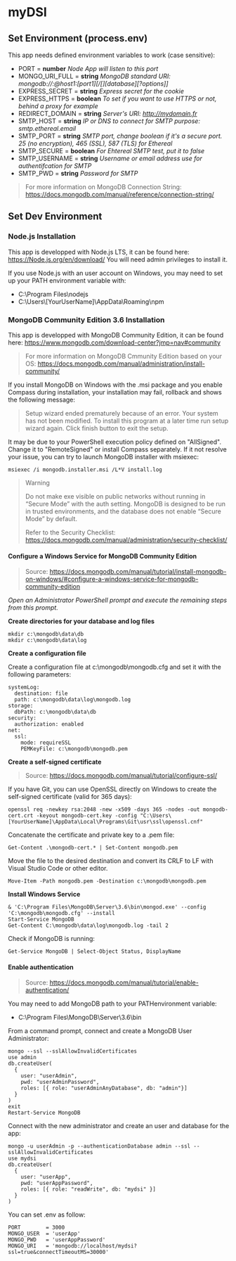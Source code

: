 # myDSI
## Set Environment (process.env)

This app needs defined environment variables to work (case sensitive):
* PORT = **number** *Node App will listen to this port*
* MONGO_URI_FULL   = **string** *MongoDB standard URI: mongodb://<dbuser>:<dbpassword>@host1:[port1][/[][database][?options]]*
* EXPRESS_SECRET  = **string** *Express secret for the cookie*
* EXPRESS_HTTPS   = **boolean** *To set if you want to use HTTPS or not, behind a proxy for example*
* REDIRECT_DOMAIN = **string** *Server's URI: http://mydomain.fr*
* SMTP_HOST       = **string** *IP or DNS to connect for SMTP purpose: smtp.ethereal.email*
* SMTP_PORT       = **string** *SMTP port, change boolean if it's a secure port. 25 (no encryption), 465 (SSL), 587 (TLS) for Ethereal*
* SMTP_SECURE     = **boolean** *For Ehtereal SMTP test, put it to false*
* SMTP_USERNAME   = **string** *Username or email address use for authentifcation for SMTP*
* SMTP_PWD        = **string** *Password for SMTP*


> For more information on MongoDB Connection String:
> https://docs.mongodb.com/manual/reference/connection-string/

## Set Dev Environment

### Node.js Installation
This app is developped with Node.js LTS, it can be found here: https://Node.js.org/en/download/
You will need admin privileges to install it.

If you use Node.js with an user account on Windows, you may need to set up your PATH environment variable with:
* C:\Program Files\nodejs
* C:\Users\\[YourUserName]\AppData\Roaming\npm

### MongoDB Community Edition 3.6 Installation
This app is developped with MongoDB Community Edition, it can be found here: https://www.mongodb.com/download-center?jmp=nav#community

> For more information on MongoDB Cmmunity Edition based on your OS:
> https://docs.mongodb.com/manual/administration/install-community/

If you install MongoDB on Windows with the .msi package and you enable Compass during installation, your installation may fail, rollback and shows the following message:
> Setup wizard ended prematurely because of an error. Your system has not been modified. To install this program at a later time run setup wizard again. Click finish button to exit the setup.

It may be due to your PowerShell execution policy defined on "AllSigned". Change it to "RemoteSigned" or install Compass separately.
If it not resolve your issue, you can try to launch MongoDB installer with msiexec:
    
    msiexec /i mongodb.installer.msi /L*V install.log

> Warning
>
> Do not make exe visible on public networks without running in “Secure Mode” with the auth setting. MongoDB is designed to be run in trusted environments, and the database does not enable “Secure Mode” by default.
>
> Refer to the Security Checklist: https://docs.mongodb.com/manual/administration/security-checklist/

#### Configure a Windows Service for MongoDB Community Edition
> Source: https://docs.mongodb.com/manual/tutorial/install-mongodb-on-windows/#configure-a-windows-service-for-mongodb-community-edition

*Open an Administrator PowerShell prompt and execute the remaining steps from this prompt.* 

**Create directories for your database and log files**

    mkdir c:\mongodb\data\db
    mkdir c:\mongodb\data\log

**Create a configuration file**

Create a configuration file at c:\mongodb\mongodb.cfg and set it with the following parameters: 

    systemLog:
      destination: file
      path: c:\mongodb\data\log\mongodb.log
    storage:
      dbPath: c:\mongodb\data\db
    security:
      authorization: enabled
    net:
      ssl:
        mode: requireSSL
        PEMKeyFile: c:\mongodb\mongodb.pem

**Create a self-signed certificate**

> Source:
https://docs.mongodb.com/manual/tutorial/configure-ssl/

If you have Git, you can use OpenSSL directly on Windows to create the self-signed certificate (valid for 365 days):

    openssl req -newkey rsa:2048 -new -x509 -days 365 -nodes -out mongodb-cert.crt -keyout mongodb-cert.key -config "C:\Users\[YourUserName]\AppData\Local\Programs\Git\usr\ssl\openssl.cnf" 

Concatenate the certificate and private key to a .pem file:

    Get-Content .\mongodb-cert.* | Set-Content mongodb.pem
    
Move the file to the desired destination and convert its CRLF to LF with Visual Studio Code or other editor.

    Move-Item -Path mongodb.pem -Destination c:\mongodb\mongodb.pem

**Install Windows Service**

    & 'C:\Program Files\MongoDB\Server\3.6\bin\mongod.exe' --config 'C:\mongodb\mongodb.cfg' --install
    Start-Service MongoDB
    Get-Content C:\mongodb\data\log\mongodb.log -tail 2

Check if MongoDB is running:
    
    Get-Service MongoDB | Select-Object Status, DisplayName

#### Enable authentication

> Source:
https://docs.mongodb.com/manual/tutorial/enable-authentication/

You may need to add MongoDB path to your PATHenvironment variable:
* C:\Program Files\MongoDB\Server\3.6\bin

From a command prompt, connect and create a MongoDB User Administrator:
    
    mongo --ssl --sslAllowInvalidCertificates
    use admin
    db.createUser(
      {
        user: "userAdmin",
        pwd: "userAdminPassword",
        roles: [{ role: "userAdminAnyDatabase", db: "admin"}]
      }
    )
    exit
    Restart-Service MongoDB

Connect with the new administrator and create an user and database for the app:

    mongo -u userAdmin -p --authenticationDatabase admin --ssl --sslAllowInvalidCertificates
    use mydsi
    db.createUser(
      {
        user: "userApp",
        pwd: "userAppPassword",
        roles: [{ role: "readWrite", db: "mydsi" }]
      }
    )

You can set .env as follow:

    PORT        = 3000
    MONGO_USER  = 'userApp'
    MONGO_PWD   = 'userAppPassword'
    MONGO_URI   = 'mongodb://localhost/mydsi?ssl=true&connectTimeoutMS=30000'